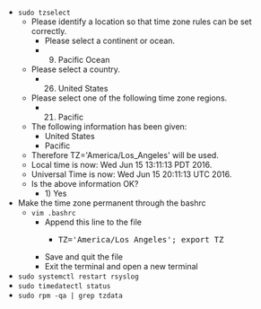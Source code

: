 * `sudo tzselect`
  * Please identify a location so that time zone rules can be set correctly.
    * Please select a continent or ocean.
    * 9) Pacific Ocean
  * Please select a country.
    * 26) United States
  * Please select one of the following time zone regions.
    * 21) Pacific
  * The following information has been given:
    * United States
    * Pacific
  * Therefore TZ='America/Los_Angeles' will be used.
  * Local time is now:      Wed Jun 15 13:11:13 PDT 2016.
  * Universal Time is now:  Wed Jun 15 20:11:13 UTC 2016.
  * Is the above information OK?
    * 1&#41; Yes
* Make the time zone permanent through the bashrc
  * `vim .bashrc`
    * Append this line to the file
      * <pre>
        TZ='America/Los_Angeles'; export TZ
        </pre>
    * Save and quit the file
    * Exit the terminal and open a new terminal
* `sudo systemctl restart rsyslog`
* `sudo timedatectl status`
* `sudo rpm -qa | grep tzdata`
